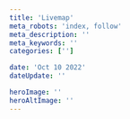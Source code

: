 ```yaml
---
title: 'Livemap'
meta_robots: 'index, follow'
meta_description: ''
meta_keywords: ''
categories: ['']

date: 'Oct 10 2022'
dateUpdate: ''

heroImage: ''
heroAltImage: ''
---
```



